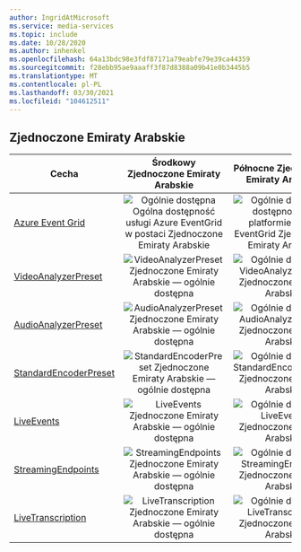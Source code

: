```yaml
---
author: IngridAtMicrosoft
ms.service: media-services
ms.topic: include
ms.date: 10/28/2020
ms.author: inhenkel
ms.openlocfilehash: 64a13bdc98e3fdf87171a79eabfe79e39ca44359
ms.sourcegitcommit: f28ebb95ae9aaaff3f87d8388a09b41e0b3445b5
ms.translationtype: MT
ms.contentlocale: pl-PL
ms.lasthandoff: 03/30/2021
ms.locfileid: "104612511"
---
```

<!--Feature availability in region-->
## <a name="united-arab-emirates"></a>Zjednoczone Emiraty Arabskie

| Cecha | Środkowy Zjednoczone Emiraty Arabskie | Północne Zjednoczone Emiraty Arabskie |
| --- | :---: | :---: |
| [Azure Event Grid](../monitoring/reacting-to-media-services-events.md) |![Ogólnie dostępna Ogólna dostępność usługi Azure EventGrid w postaci Zjednoczone Emiraty Arabskie](../media/azure-clouds-regions/ga.svg)  |![Ogólnie dostępna dostępność na platformie Azure EventGrid Zjednoczone Emiraty Arabskie](../media/azure-clouds-regions/ga.svg) |
| [VideoAnalyzerPreset](../analyzing-video-audio-files-concept.md) |![VideoAnalyzerPreset Zjednoczone Emiraty Arabskie — ogólnie dostępna](../media/azure-clouds-regions/ga.svg)  | ![Ogólnie dostępna VideoAnalyzerPreset Zjednoczone Emiraty Arabskie](../media/azure-clouds-regions/ga.svg) |
| [AudioAnalyzerPreset](../analyzing-video-audio-files-concept.md) |![AudioAnalyzerPreset Zjednoczone Emiraty Arabskie — ogólnie dostępna](../media/azure-clouds-regions/ga.svg)  | ![Ogólnie dostępna AudioAnalyzerPreset Zjednoczone Emiraty Arabskie](../media/azure-clouds-regions/ga.svg) |
| [StandardEncoderPreset](../encoding-concept.md) |![StandardEncoderPreset Zjednoczone Emiraty Arabskie — ogólnie dostępna](../media/azure-clouds-regions/ga.svg)  | ![Ogólnie dostępna StandardEncoderPreset Zjednoczone Emiraty Arabskie](../media/azure-clouds-regions/ga.svg) |
| [LiveEvents](../live-streaming-overview.md) |![LiveEvents Zjednoczone Emiraty Arabskie — ogólnie dostępna](../media/azure-clouds-regions/ga.svg)  | ![Ogólnie dostępna LiveEvents Zjednoczone Emiraty Arabskie](../media/azure-clouds-regions/ga.svg) |
| [StreamingEndpoints](../streaming-endpoint-concept.md) |![StreamingEndpoints Zjednoczone Emiraty Arabskie — ogólnie dostępna](../media/azure-clouds-regions/ga.svg) | ![Ogólnie dostępna StreamingEndpoints Zjednoczone Emiraty Arabskie](../media/azure-clouds-regions/ga.svg) |
| [LiveTranscription](../live-transcription.md) |![LiveTranscription Zjednoczone Emiraty Arabskie — ogólnie dostępna](../media/azure-clouds-regions/ga.svg) |![Ogólnie dostępna LiveTranscription Zjednoczone Emiraty Arabskie](../media/azure-clouds-regions/ga.svg) |

